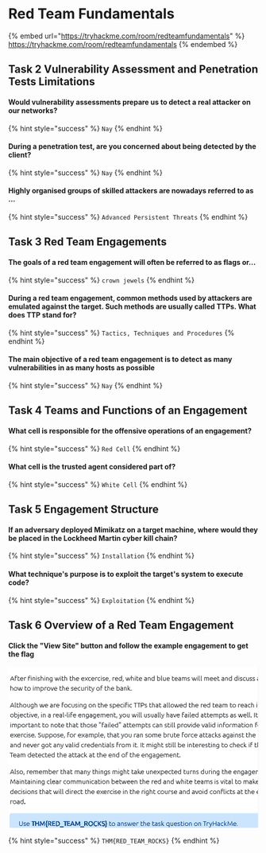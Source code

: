 # Red Team Fundamentals

{% embed url="https://tryhackme.com/room/redteamfundamentals" %}
https://tryhackme.com/room/redteamfundamentals
{% endembed %}

## Task 2 Vulnerability Assessment and Penetration Tests Limitations

#### Would vulnerability assessments prepare us to **detect** a real attacker on our networks?

{% hint style="success" %}
`Nay`
{% endhint %}

#### During a penetration test, are you concerned about being detected by the client?

{% hint style="success" %}
`Nay`
{% endhint %}

#### Highly organised groups of skilled attackers are nowadays referred to as ...

{% hint style="success" %}
`Advanced Persistent Threats`
{% endhint %}

## Task 3 Red Team Engagements

#### The goals of a red team engagement will often be referred to as flags or...

{% hint style="success" %}
`crown jewels`
{% endhint %}

#### During a red team engagement, common methods used by attackers are emulated against the target. Such methods are usually called TTPs. What does TTP stand for?

{% hint style="success" %}
`Tactics, Techniques and Procedures`
{% endhint %}

#### The main objective of a red team engagement is to detect as many vulnerabilities in as many hosts as possible

{% hint style="success" %}
`Nay`
{% endhint %}

## Task 4 Teams and Functions of an Engagement

#### What cell is responsible for the offensive operations of an engagement?

{% hint style="success" %}
`Red Cell`
{% endhint %}

#### What cell is the trusted agent considered part of?

{% hint style="success" %}
`White Cell`
{% endhint %}

## Task 5 Engagement Structure

#### If an adversary deployed Mimikatz on a target machine, where would they be placed in the Lockheed Martin cyber kill chain?

{% hint style="success" %}
`Installation`
{% endhint %}

#### What technique's purpose is to exploit the target's system to execute code?

{% hint style="success" %}
`Exploitation`
{% endhint %}

## Task 6 Overview of a Red Team Engagement

#### Click the "View Site" button and follow the example engagement to get the flag

![](<../../.gitbook/assets/Screenshot from 2022-05-06 06-09-24.png>)

{% hint style="success" %}
`THM{RED_TEAM_ROCKS}`
{% endhint %}


